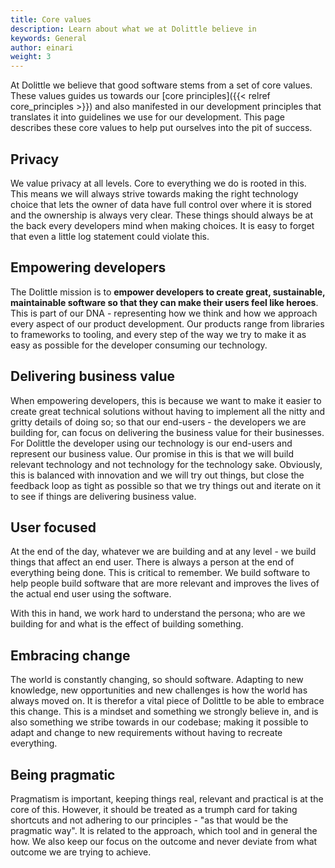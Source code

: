 ```yaml
---
title: Core values
description: Learn about what we at Dolittle believe in
keywords: General
author: einari
weight: 3
---
```


At Dolittle we believe that good software stems from a set of core values.
These values guides us towards our [core principles]({{< relref core_principles >}})
and also manifested in our development principles
that translates it into guidelines we use for our development.
This page describes these core values to help put ourselves into the pit of success.

## Privacy

We value privacy at all levels. Core to everything we do is rooted in this.
This means we will always strive towards making the right technology choice that
lets the owner of data have full control over where it is stored and the ownership
is always very clear. These things should always be at the back every developers
mind when making choices. It is easy to forget that even a little log statement
could violate this.

## Empowering developers

The Dolittle mission is to **empower developers to create great, sustainable,
maintainable software so that they can make their users feel like heroes**.
This is part of our DNA - representing how we think and how we approach every
aspect of our product development. Our products range from libraries to frameworks
to tooling, and every step of the way we try to make it as easy as possible
for the developer consuming our technology.

## Delivering business value

When empowering developers, this is because we want to make it easier to create
great technical solutions without having to implement all the nitty and gritty
details of doing so; so that our end-users - the developers we are building for,
can focus on delivering the business value for their businesses. For Dolittle the
developer using our technology is our end-users and represent our business value.
Our promise in this is that we will build relevant technology and not technology
for the technology sake. Obviously, this is balanced with innovation and we will
try out things, but close the feedback loop as tight as possible so that we try
things out and iterate on it to see if things are delivering business value.

## User focused

At the end of the day, whatever we are building and at any level - we build things
that affect an end user. There is always a person at the end of everything being
done. This is critical to remember. We build software to help people build software
that are more relevant and improves the lives of the actual end user using the
software.

With this in hand, we work hard to understand the persona; who are we building for
and what is the effect of building something.

## Embracing change

The world is constantly changing, so should software. Adapting to new knowledge,
new opportunities and new challenges is how the world has always moved on. It is
therefor a vital piece of Dolittle to be able to embrace this change. This is a
mindset and something we strongly believe in, and is also something we stribe
towards in our codebase; making it possible to adapt and change to new requirements
without having to recreate everything.

## Being pragmatic

Pragmatism is important, keeping things real, relevant and practical is at the core
of this. However, it should be treated as a trumph card for taking shortcuts and
not adhering to our principles - "as that would be the pragmatic way". It is related
to the approach, which tool and in general the how. We also keep our focus on
the outcome and never deviate from what outcome we are trying to achieve.

